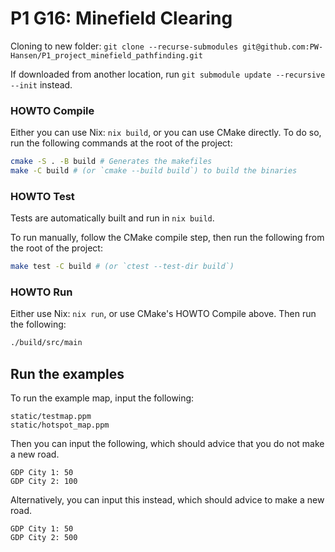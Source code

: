 # P1 G16: Minefield Clearing

Cloning to new folder: `git clone --recurse-submodules git@github.com:PW-Hansen/P1_project_minefield_pathfinding.git`

If downloaded from another location, run `git submodule update --recursive --init` instead.

### HOWTO Compile

Either you can use Nix: `nix build`, or you can use CMake directly. To do so, run the following commands at the root of the project:
```bash
cmake -S . -B build # Generates the makefiles
make -C build # (or `cmake --build build`) to build the binaries
```

### HOWTO Test

Tests are automatically built and run in `nix build`.

To run manually, follow the CMake compile step, then run the following from the root of the project:
```bash
make test -C build # (or `ctest --test-dir build`)
```

### HOWTO Run

Either use Nix: `nix run`, or use CMake's HOWTO Compile above. Then run the following:

```bash
./build/src/main
```

## Run the examples

To run the example map, input the following:
```
static/testmap.ppm
static/hotspot_map.ppm
```

Then you can input the following, which should advice that you do not make a new road.
```
GDP City 1: 50
GDP City 2: 100
```

Alternatively, you can input this instead, which should advice to make a new road.
```
GDP City 1: 50
GDP City 2: 500
```
